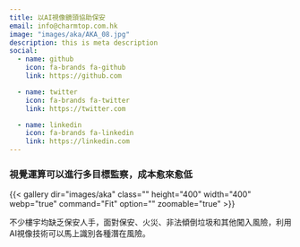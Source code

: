 ```yaml
---
title: 以AI視像鏡頭協助保安
email: info@charmtop.com.hk
image: "images/aka/AKA_08.jpg"
description: this is meta description
social:
  - name: github
    icon: fa-brands fa-github
    link: https://github.com

  - name: twitter
    icon: fa-brands fa-twitter
    link: https://twitter.com

  - name: linkedin
    icon: fa-brands fa-linkedin
    link: https://linkedin.com
---
```

  

### 視覺運算可以進行多目標監察，成本愈來愈低

{{< gallery dir="images/aka" class="" height="400" width="400" webp="true" command="Fit" option="" zoomable="true" >}}

不少樓宇均缺乏保安人手，面對保安、火災、非法傾倒垃圾和其他闖入風險，利用AI視像技術可以馬上識別各種潛在風險。
